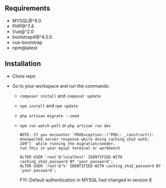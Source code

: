 ## Requirements

-   MYSQL@^8.0
-   PHP@^7.4
-   Vue@^2.0
-   bootstrap4@^4.0.0
-   vue-bootstrap
-   npm@latest

## Installation

-   Clone repo
-   Go to your workspace and run the commands:

    -   `composer install` and `composer update`
    -   `npm install` and `npm update`
    -   `php artisan migrate --seed`
    -   `npm run watch-poll` or `php artisan run dev`

            NOTE: If you encounter `PDOException::("PDO::__construct(): Unexpected server response while doing caching_sha2 auth: 109")` while running the migration/seeder,
            run this in your mysql terminal or workbench

            ALTER USER 'root'@'localhost' IDENTIFIED WITH caching_sha2_password BY 'your password';
            ALTER USER 'root'@'%' IDENTIFIED WITH caching_sha2_password BY 'your password';

        FYI: Default authentication in MYSQL had changed in version 8
